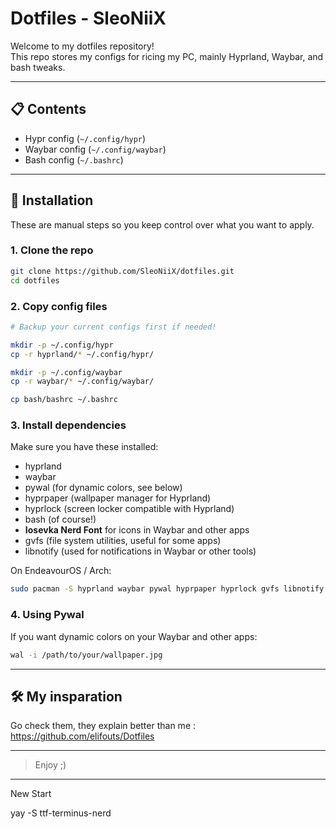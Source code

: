 # Dotfiles - SleoNiiX

Welcome to my dotfiles repository!  
This repo stores my configs for ricing my PC, mainly Hyprland, Waybar, and bash tweaks.

---

## 📋 Contents

- Hypr config (`~/.config/hypr`)  
- Waybar config (`~/.config/waybar`)  
- Bash config (`~/.bashrc`)  

---

## 🚀 Installation

These are manual steps so you keep control over what you want to apply.

### 1. Clone the repo

```bash
git clone https://github.com/SleoNiiX/dotfiles.git
cd dotfiles
```

### 2. Copy config files

```bash
# Backup your current configs first if needed!

mkdir -p ~/.config/hypr
cp -r hyprland/* ~/.config/hypr/

mkdir -p ~/.config/waybar
cp -r waybar/* ~/.config/waybar/

cp bash/bashrc ~/.bashrc
```

### 3. Install dependencies

Make sure you have these installed:
 - hyprland
 - waybar
 - pywal (for dynamic colors, see below)
 - hyprpaper (wallpaper manager for Hyprland)
 - hyprlock (screen locker compatible with Hyprland)
 - bash (of course!)
 - **Iosevka Nerd Font** for icons in Waybar and other apps
 - gvfs (file system utilities, useful for some apps)
 - libnotify (used for notifications in Waybar or other tools)

On EndeavourOS / Arch:
```bash
sudo pacman -S hyprland waybar pywal hyprpaper hyprlock gvfs libnotify
```

### 4. Using Pywal
If you want dynamic colors on your Waybar and other apps:
```bash
wal -i /path/to/your/wallpaper.jpg
```

---

## 🛠 My insparation

Go check them, they explain better than me :
 https://github.com/elifouts/Dotfiles

---

> Enjoy ;)



---

New Start

yay -S ttf-terminus-nerd
